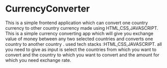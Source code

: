 # CurrencyConverter
This is a simple frontend application which can convert one country currency to other country currency made using HTML,CSS,JAVASCRIPT.
This is a simple currency converting app which will give you exchange value of money between any two selected countries and converts one country  to another country . used tech stacks :HTML,CSS,JAVASCRIPT. all you need to give as input is select the countries from which you want to convert and the country to which you want to convert and the amount for which you need exchange rate. 
